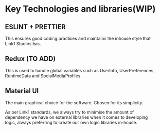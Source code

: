# Key Technologies and libraries(WIP)

## ESLINT + PRETTIER

This ensures good coding practices and maintains the inhouse style that Link1 Studios has.

## Redux (TO ADD)

This is used to handle global variables such as UserInfo, UserPreferences, RuntimeData and SocialMediaProfiles.

## Material UI

The main graphical choice for the software. Chosen for its simplicity. 

As per Link1 standards, we always try to minimise the amount of dependency we have on external libraries when it comes to developing logic, always preferring to create our own logic libraries in-house.

